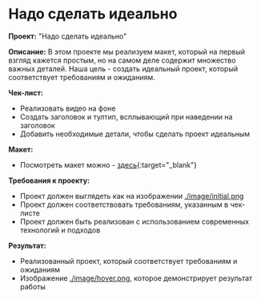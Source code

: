 # Надо сделать идеально

**Проект:** "Надо сделать идеально"

**Описание:** В этом проекте мы реализуем макет, который на первый взгляд кажется простым, но на самом деле содержит множество важных деталей. Наша цель - создать идеальный проект, который соответствует требованиям и ожиданиям.

**Чек-лист:**

* Реализовать видео на фоне
* Создать заголовок и тултип, всплывающий при наведении на заголовок
* Добавить необходимые детали, чтобы сделать проект идеальным

**Макет:**

* Посмотреть макет можно - [здесь](https://www.figma.com/file/8oKbCdYbLgfDehpQNJEoMS/%233-%D0%9D%D0%B0%D0%B4%D0%BE-%D1%81%D0%B4%D0%B5%D0%BB%D0%B0%D1%82%D1%8C-%D0%B8%D0%B4%D0%B5%D0%B0%D0%BB%D1%8C%D0%BD%D0%BE?node-id=0-1){:target="_blank"}

**Требования к проекту:**

* Проект должен выглядеть как на изображении [./image/initial.png](./image/initial.png)
* Проект должен соответствовать требованиям, указанным в чек-листе
* Проект должен быть реализован с использованием современных технологий и подходов

**Результат:**

* Реализованный проект, который соответствует требованиям и ожиданиям
* Изображение [./image/hover.png](./image/hover.png), которое демонстрирует результат работы
